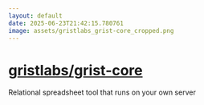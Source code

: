 ```yaml
---
layout: default
date: 2025-06-23T21:42:15.780761
image: assets/gristlabs_grist-core_cropped.png
---
```


# [gristlabs/grist-core](https://github.com/gristlabs/grist-core)

Relational spreadsheet tool that runs on your own server
